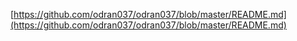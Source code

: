 [https://github.com/odran037/odran037/blob/master/README.md](https://github.com/odran037/odran037/blob/master/README.md)
